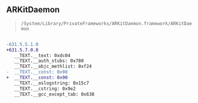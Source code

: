 ## ARKitDaemon

> `/System/Library/PrivateFrameworks/ARKitDaemon.framework/ARKitDaemon`

```diff

-631.5.5.1.0
+631.5.7.0.0
   __TEXT.__text: 0xdc04
   __TEXT.__auth_stubs: 0x780
   __TEXT.__objc_methlist: 0xf24
-  __TEXT.__const: 0x98
+  __TEXT.__const: 0x90
   __TEXT.__oslogstring: 0x15c7
   __TEXT.__cstring: 0x9e2
   __TEXT.__gcc_except_tab: 0x638

```
